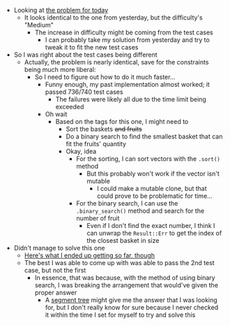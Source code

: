 - Looking at [the problem for today](https://leetcode.com/problems/fruits-into-baskets-iii/?envType=daily-question&envId=2025-08-06)
	- It looks identical to the one from yesterday, but the difficulty's "Medium"
		- The increase in difficulty might be coming from the test cases
			- I can probably take my solution from yesterday and try to tweak it to fit the new test cases
- So I was right about the test cases being different
	- Actually, the problem is nearly identical, save for the constraints being much more liberal:
		- So I need to figure out how to do it much faster...
			- Funny enough, my past implementation almost worked; it passed 736/740 test cases
				- The failures were likely all due to the time limit being exceeded
			- Oh wait
				- Based on the tags for this one, I might need to
					- Sort the baskets ~~and fruits~~
					- Do a binary search to find the smallest basket that can fit the fruits' quantity
					- Okay, idea
						- For the sorting, I can sort vectors with the `.sort()` method
							- But this probably won't work if the vector isn't mutable
								- I could make a mutable clone, but that could prove to be problematic for time...
						- For the binary search, I can use the `.binary_search()` method and search for the number of fruit
							- Even if I don't find the exact number, I think I can unwrap the `Result::Err` to get the index of the closest basket in size
- Didn't manage to solve this one
    - [Here's what I ended up getting so far, though](./3479.fruit-into-baskets-iii.rs)
    - The best I was able to come up with was able to pass the 2nd test case, but not the first
	    - In essence, that was because, with the method of using binary search, I was breaking the arrangement that would've given the proper answer
		    - A [segment tree](https://cp-algorithms.com/data_structures/segment_tree.html) might give me the answer that I was looking for, but I don't really know for sure because I never checked it within the time I set for myself to try and solve this
